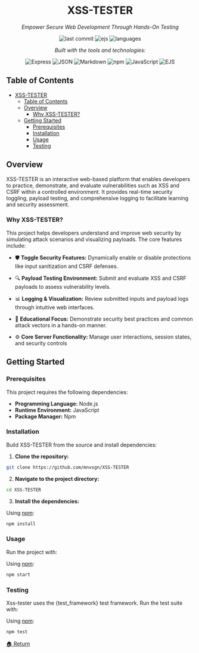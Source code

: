 <div align="center">

# XSS-TESTER

*Empower Secure Web Development Through Hands-On Testing*

![last commit](https://img.shields.io/badge/last%20commit-yesterday-blue) ![ejs](https://img.shields.io/badge/ejs-79.7%25-blue) ![languages](https://img.shields.io/badge/languages-2-blue)

*Built with the tools and technologies:*

![Express](https://img.shields.io/badge/Express-000000?style=flat&logo=express&logoColor=white) ![JSON](https://img.shields.io/badge/JSON-000000?style=flat&logo=json&logoColor=white) ![Markdown](https://img.shields.io/badge/Markdown-000000?style=flat&logo=markdown&logoColor=white) ![npm](https://img.shields.io/badge/npm-CB3837?style=flat&logo=npm&logoColor=white) ![JavaScript](https://img.shields.io/badge/JavaScript-F7DF1E?style=flat&logo=javascript&logoColor=black) ![EJS](https://img.shields.io/badge/EJS-90A93A?style=flat&logo=ejs&logoColor=white)

</div>

## Table of Contents

- [XSS-TESTER](#xss-tester)
  - [Table of Contents](#table-of-contents)
  - [Overview](#overview)
    - [Why XSS-TESTER?](#why-xss-tester)
  - [Getting Started](#getting-started)
    - [Prerequisites](#prerequisites)
    - [Installation](#installation)
    - [Usage](#usage)
    - [Testing](#testing)

## Overview

XSS-TESTER is an interactive web-based platform that enables developers to practice, demonstrate, and evaluate vulnerabilities such as XSS and CSRF within a controlled environment. It provides real-time security toggling, payload testing, and comprehensive logging to facilitate learning and security assessment.

### Why XSS-TESTER?

This project helps developers understand and improve web security by simulating attack scenarios and visualizing payloads. The core features include:

- 🛡️ **Toggle Security Features:** Dynamically enable or disable protections like input sanitization and CSRF defenses.

- 🔍 **Payload Testing Environment:** Submit and evaluate XSS and CSRF payloads to assess vulnerability levels.

- 📊 **Logging & Visualization:** Review submitted inputs and payload logs through intuitive web interfaces.

- 🎯 **Educational Focus:** Demonstrate security best practices and common attack vectors in a hands-on manner.

- ⚙️ **Core Server Functionality:** Manage user interactions, session states, and security controls

## Getting Started

### Prerequisites

This project requires the following dependencies:
- **Programming Language:** Node.js
- **Runtime Environment:** JavaScript
- **Package Manager:** Npm

### Installation

Build XSS-TESTER from the source and install dependencies:

1. **Clone the repository:**

```bash
git clone https://github.com/mnvsgn/XSS-TESTER
```

2. **Navigate to the project directory:**

```bash
cd XSS-TESTER
```

3. **Install the dependencies:**

Using [npm](https://www.npmjs.com/):

```bash
npm install
```

### Usage

Run the project with:

Using [npm](https://www.npmjs.com/):

```bash
npm start
```

### Testing

Xss-tester uses the {test_framework} test framework. Run the test suite with:

Using [npm](https://www.npmjs.com/):

```bash
npm test
```

[🏠 Return](#table-of-contents)